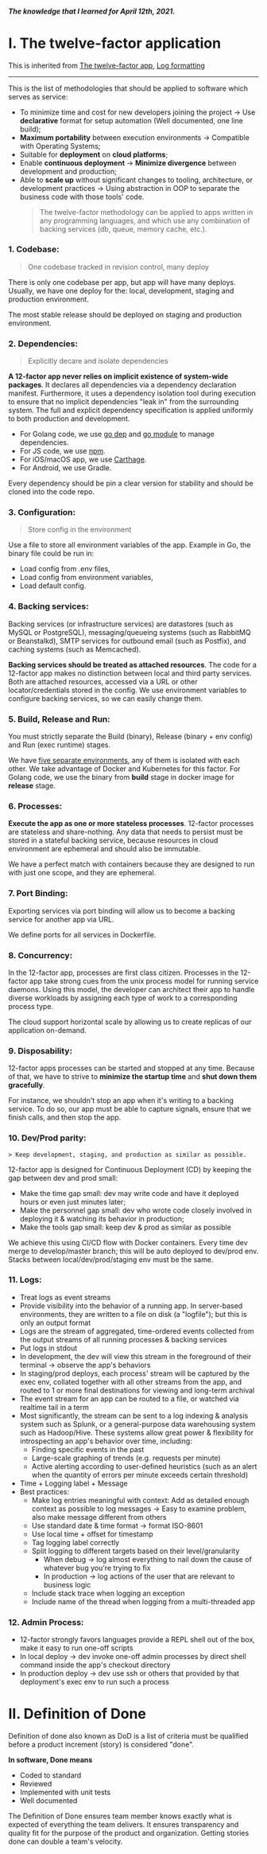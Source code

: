 ##### The knowledge that I learned for April 12th, 2021.

# I. The twelve-factor application

This is inherited from [The twelve-factor app](https://12factor.net/), [Log formatting](https://www.scalyr.com/blog/log-formatting-best-practices-readable/)

---

This is the list of methodologies that should be applied to software which serves as service:

- To minimize time and cost for new developers joining the project -> Use **declarative** format for setup automation (Well documented, one line build);
- **Maximum portability** between execution environments -> Compatible with Operating Systems;
- Suitable for **deployment** on **cloud platforms**;
- Enable **continuous deployment** -> **Minimize divergence** between development and production;
- Able to **scale up** without significant changes to tooling, architecture, or development practices -> Using abstraction in OOP to separate the business code with those tools' code.
  > The twelve-factor methodology can be applied to apps written in any programming languages, and which use any combination of backing services (db, queue, memory cache, etc.).

### 1. Codebase:

> One codebase tracked in revision control, many deploy

There is only one codebase per app, but app will have many deploys. Usually, we have one deploy for the: local, development, staging and production environment.

The most stable release should be deployed on staging and production environment.

### 2. Dependencies:

> Explicitly decare and isolate dependencies

**A 12-factor app never relies on implicit existence of system-wide packages**. It declares all dependencies via a dependency declaration manifest. Furthermore, it uses a dependency isolation tool during execution to ensure that no implicit dependencies "leak in" from the surrounding system. The full and explicit dependency specification is applied uniformly to both production and development.

- For Golang code, we use [go dep](https://github.com/golang/dep) and [go module](https://github.com/golang/go/wiki/Modules) to manage dependencies.
- For JS code, we use [npm](https://www.npmjs.com/).
- For iOS/macOS app, we use [Carthage](https://github.com/Carthage/Carthage).
- For Android, we use Gradle.

Every dependency should be pin a clear version for stability and should be cloned into the code repo.

### 3. Configuration:

> Store config in the environment

Use a file to store all environment variables of the app. Example in Go, the binary file could be run in:

- Load config from .env files,
- Load config from environment variables,
- Load default config.

### 4. Backing services:

Backing services (or infrastructure services) are datastores (such as MySQL or PostgreSQL), messaging/queueing systems (such as RabbitMQ or Beanstalkd), SMTP services for outbound email (such as Postfix), and caching systems (such as Memcached).

**Backing services should be treated as attached resources**. The code for a 12-factor app makes no distinction between local and third party services. Both are attached resources, accessed via a URL or other locator/credentials stored in the config. We use environment variables to configure backing services, so we can easily change them.

### 5. Build, Release and Run:

You must strictly separate the Build (binary), Release (binary + env config) and Run (exec runtime) stages.

We have [five separate environments](https://github.com/dwarvesf/playbook/blob/master/engineering/environment.md), any of them is isolated with each other. We take advantage of Docker and Kubernetes for this factor. For Golang code, we use the binary from **build** stage in docker image for **release** stage.

### 6. Processes:

**Execute the app as one or more stateless processes**. 12-factor processes are stateless and share-nothing. Any data that needs to persist must be stored in a stateful backing service, because resources in cloud environment are ephemeral and should also be immutable.

We have a perfect match with containers because they are designed to run with just one scope, and they are ephemeral.

### 7. Port Binding:

Exporting services via port binding will allow us to become a backing service for another app via URL.

We define ports for all services in Dockerfile.

### 8. Concurrency:

In the 12-factor app, processes are first class citizen. Processes in the 12-factor app take strong cues from the unix process model for running service daemons. Using this model, the developer can architect their app to handle diverse workloads by assigning each type of work to a corresponding process type.

The cloud support horizontal scale by allowing us to create replicas of our application on-demand.

### 9. Disposability:

12-factor apps processes can be started and stopped at any time. Because of that, we have to strive to **minimize the startup time** and **shut down them gracefully**.

For instance, we shouldn't stop an app when it's writing to a backing service. To do so, our app must be able to capture signals, ensure that we finish calls, and then stop the app.

### 10. Dev/Prod parity:

    > Keep development, staging, and production as similar as possible.

12-factor app is designed for Continuous Deployment (CD) by keeping the gap between dev and prod small:

- Make the time gap small: dev may write code and have it deployed hours or even just minutes later;
- Make the personnel gap small: dev who wrote code closely involved in deploying it & watching its behavior in production;
- Make the tools gap small: keep dev & prod as similar as possible

We achieve this using CI/CD flow with Docker containers. Every time dev merge to develop/master branch; this will be auto deployed to dev/prod env. Stacks between local/dev/prod/staging env must be the same.

### 11. Logs:

- Treat logs as event streams
- Provide visibility into the behavior of a running app. In server-based environments, they are written to a file on disk (a "logfile"); but this is only an output format
- Logs are the stream of aggregated, time-ordered events collected from the output streams of all running processes & backing services
- Put logs in stdout
- In development, the dev will view this stream in the foreground of their terminal -> observe the app's behaviors
- In staging/prod deploys, each process' stream will be captured by the exec env, collated together with all other streams from the app, and routed to 1 or more final destinations for viewing and long-term archival
- The event stream for an app can be routed to a file, or watched via realtime tail in a term
- Most significantly, the stream can be sent to a log indexing & analysis system such as Splunk, or a general-purpose data warehousing system such as Hadoop/Hive. These systems allow great power & flexibility for introspecting an app's behavior over time, including:
  - Finding specific events in the past
  - Large-scale graphing of trends (e.g. requests per minute)
  - Active alerting according to user-defined heuristics (such as an alert when the quantity of errors per minute exceeds certain threshold)
- Time + Logging label + Message
- Best practices:
  - Make log entries meaningful with context: Add as detailed enough context as possible to log messages
    -> Easy to examine problem, also make message different from others
  - Use standard date & time format -> format ISO-8601
  - Use local time + offset for timestamp
  - Tag logging label correctly
  - Split logging to different targets based on their level/granularity
    - When debug -> log almost everything to nail down the cause of whatever bug you're trying to fix
    - In production -> log actions of the user that are relevant to business logic
  - Include stack trace when logging an exception
  - Include name of the thread when logging from a multi-threaded app

### 12. Admin Process:

- 12-factor strongly favors languages provide a REPL shell out of the box, make it easy to run one-off scripts
- In local deploy -> dev invoke one-off admin processes by direct shell command inside the app's checkout directory
- In production deploy -> dev use ssh or others that provided by that deployment's exec env to run such a process

# II. Definition of Done

Definition of done also known as DoD is a list of criteria must be qualified before a product increment (story) is considered "done".

**In software, Done means**

- Coded to standard
- Reviewed
- Implemented with unit tests
- Well documented

The Definition of Done ensures team member knows exactly what is expected of everything the team delivers. It ensures transparency and quality fit for the purpose of the product and organization. Getting stories done can double a team's velocity.
